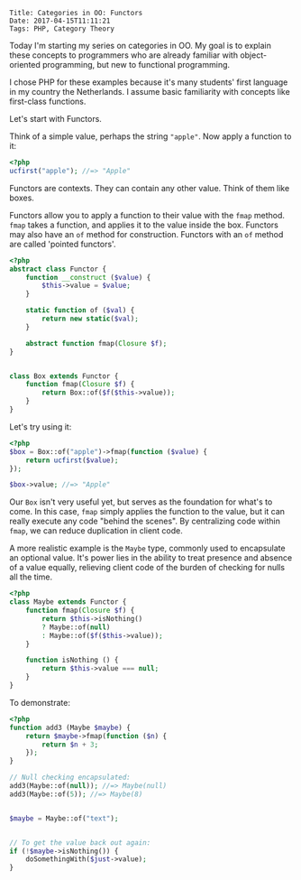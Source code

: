     Title: Categories in OO: Functors
    Date: 2017-04-15T11:11:21
    Tags: PHP, Category Theory

Today I'm starting my series on categories in OO.
My goal is to explain these concepts to programmers who are already familiar with object-oriented programming, but new to functional programming.

<!-- more -->

I chose PHP for these examples because it's many students' first language in my country the Netherlands. I assume basic familiarity with concepts like first-class functions.

Let's start with Functors.

Think of a simple value, perhaps the string `"apple"`.
Now apply a function to it: 

```php
<?php
ucfirst("apple"); //=> "Apple"
```

Functors are contexts. They can contain any other value. Think of them like boxes. 

Functors allow you to apply a function to their value with the `fmap` method.
`fmap` takes a function, and applies it to the value inside the box.
Functors may also have an `of` method for construction. Functors with an `of` method are called 'pointed functors'.

```php 
<?php
abstract class Functor {
    function __construct ($value) {
        $this->value = $value;
    }

    static function of ($val) {
        return new static($val);
    }

    abstract function fmap(Closure $f);
}


class Box extends Functor {
    function fmap(Closure $f) {
        return Box::of($f($this->value));
    }
}
```

Let's try using it:

```php
<?php
$box = Box::of("apple")->fmap(function ($value) {
    return ucfirst($value);
});

$box->value; //=> "Apple"
```

Our `Box` isn't very useful yet, but serves as the foundation for what's to come. In this case, `fmap` simply applies the function to the value, but it can really execute any code "behind the scenes". By centralizing code within `fmap`, we can reduce duplication in client code.

A more realistic example is the `Maybe` type, commonly used to encapsulate an optional value. It's power lies in the ability to treat presence and absence of a value equally, relieving client code of the burden of checking for nulls all the time.

```php
<?php
class Maybe extends Functor {
    function fmap(Closure $f) {
        return $this->isNothing()
        ? Maybe::of(null)
        : Maybe::of($f($this->value));
    }

    function isNothing () {
        return $this->value === null;
    }
}
```

To demonstrate:

```php
<?php
function add3 (Maybe $maybe) {
    return $maybe->fmap(function ($n) {
        return $n + 3;
    });
}

// Null checking encapsulated:
add3(Maybe::of(null)); //=> Maybe(null)
add3(Maybe::of(5)); //=> Maybe(8)


$maybe = Maybe::of("text");


// To get the value back out again:
if (!$maybe->isNothing()) {
    doSomethingWith($just->value); 
}
```